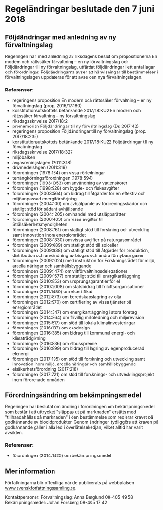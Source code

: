 # Regeländringar beslutade den 7 juni 2018

## Följdändringar med anledning av ny förvaltningslag

Regeringen har, med anledning av riksdagens beslut om propositionerna En modern och rättssäker förvaltning – en ny förvaltningslag och Följdändringar till ny förvaltningslag, utfärdat följdändringar i ett antal lagar och förordningar. Följdändringarna avser att hänvisningar till bestämmelser i förvaltningslagen uppdateras för att avse den nya förvaltningslagen.

### Referenser:

* regeringens proposition En modern och rättssäker förvaltning – en ny förvaltningslag (prop. 2016/17:180\)
* konstitutionsutskottets betänkande 2017/18:KU2 En modern och rättssäker förvaltning – ny förvaltningslag
* riksdagsskrivelse 2017/18:2
* promemorian Följdändringar till ny förvaltningslag (Ds 2017:42\)
* regeringens proposition Följdändringar till ny förvaltningslag (prop. 2017/18:235\)
* konstitutionsutskottets betänkande 2017/18:KU22 Följdändringar till ny förvaltningslag
* riksdagsskrivelse 2017/18:327
* miljöbalken
* avgasreningslagen (2011:318\)
* drivmedelslagen (2011:319\)
* förordningen (1978:164\) om vissa rörledningar
* terrängkörningsförordningen (1978:594\)
* förordningen (1993:1053\) om användning av vattenskoter
* förordningen (1998:928\) om bygde\- och fiskeavgifter
* förordningen (2003:564\) om bidrag till åtgärder för en effektiv och miljöanpassad energiförsörjning
* förordningen (2004:100\) om avhjälpande av föroreningsskador och statligt stöd för sådant avhjälpande
* förordningen (2004:1205\) om handel med utsläppsrätter
* förordningen (2008:463\) om vissa avgifter till Strålsäkerhetsmyndigheten
* förordningen (2008:761\) om statligt stöd till forskning och utveckling samt innovation inom energiområdet
* förordningen (2008:1330\) om vissa avgifter på naturgasområdet
* förordningen (2009:689\) om statligt stöd till solceller
* förordningen (2009:938\) om statligt stöd till åtgärder för produktion, distribution och användning av biogas och andra förnybara gaser
* förordningen (2009:1024\) med instruktion för Forskningsrådet för miljö, areella näringar och samhällsbyggande
* förordningen (2009:1474\) om viltförvaltningsdelegationer
* förordningen (2009:1577\) om statligt stöd till energikartläggning
* förordningen (2010:853\) om ursprungsgarantier för el
* förordningen (2010:2008\) om statsbidrag till friluftsorganisationer
* förordningen (2011:1480\) om elcertifikat
* förordningen (2012:873\) om beredskapslagring av olja
* förordningen (2012:970\) om certifiering av vissa tjänster på energiområdet
* förordningen (2014:347\) om energikartläggning i stora företag
* förordningen (2014:864\) om frivillig miljöledning och miljörevision
* förordningen (2015:517\) om stöd till lokala klimatinvesteringar
* förordningen (2016:187\) om ekodesign
* förordningen (2016:385\) om bidrag till kommunal energi\- och klimatrådgivning
* förordningen (2016:836\) om elbusspremie
* förordningen (2016:899\) om bidrag till lagring av egenproducerad elenergi
* förordningen (2017:195\) om stöd till forskning och utveckling samt innovation inom miljö, areella näringar och samhällsbyggande
* elsäkerhetsförordning (2017:218\)
* förordningen (2017:721\) om stöd till forsknings\- och utvecklingsprojekt inom förorenade områden

## Förordningsändring om bekämpningsmedel

Regeringen har beslutat om ändring i förordningen om bekämpningsmedel som består i att uttrycket "släppas ut på marknaden" ersätts med "tillhandahållas på marknaden" i den bestämmelse som reglerar kravet på godkännande av biocidprodukter. Genom ändringen tydliggörs att kraven på godkännande gäller i alla led i överlåtelsekedjan, vilket alltid har varit avsikten.

### Referenser:

* förordningen (2014:1425\) om bekämpningsmedel

## Mer information

Författningarna blir offentliga när de publicerats på webbplatsen www.svenskforfattningssamling.se.

Kontaktpersoner:
Förvaltningslag: Anna Berglund 08\-405 49 58
Bekämpningsmedel: Johan Forsberg 08\-405 17 42
